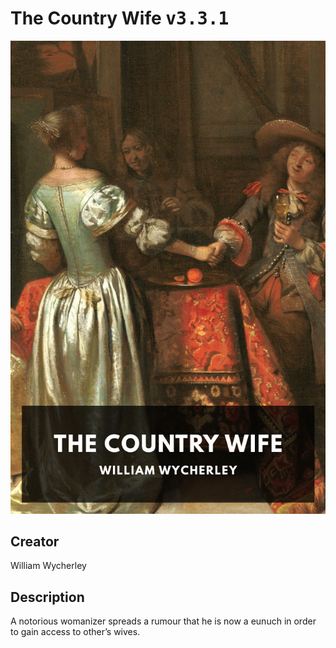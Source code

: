 
# The Country Wife <kbd>v3.3.1</kbd>

<center>
  <img src="./cover-1024.jpg"/>
</center>

## Creator
William Wycherley

## Description
A notorious womanizer spreads a rumour that he is now a eunuch in order to gain access to other’s wives.
